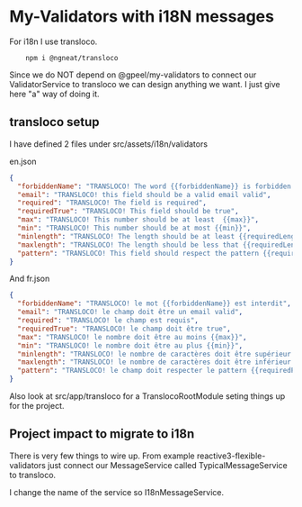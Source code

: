 # My-Validators with i18N messages

For i18n I use transloco.

        npm i @ngneat/transloco

Since we do NOT depend on @gpeel/my-validators to connect our ValidatorService to transloco we can design anything we
want. I just give here "a" way of doing it.

## transloco setup

I have defined 2 files under src/assets/i18n/validators

en.json

````json
{
  "forbiddenName": "TRANSLOCO! The word {{forbiddenName}} is forbidden !",
  "email": "TRANSLOCO! this field should be a valid email valid",
  "required": "TRANSLOCO! The field is required",
  "requiredTrue": "TRANSLOCO! This field should be true",
  "max": "TRANSLOCO! This number should be at least  {{max}}",
  "min": "TRANSLOCO! This number should be at most {{min}}",
  "minlength": "TRANSLOCO! The length should be at least {{requiredLength}}",
  "maxlength": "TRANSLOCO! The length should be less that {{requiredLength}}",
  "pattern": "TRANSLOCO! This field should respect the pattern {{requiredPattern}}"
}

````

And fr.json

````json
{
  "forbiddenName": "TRANSLOCO! le mot {{forbiddenName}} est interdit",
  "email": "TRANSLOCO! le champ doit être un email valid",
  "required": "TRANSLOCO! le champ est requis",
  "requiredTrue": "TRANSLOCO! le champ doit être true",
  "max": "TRANSLOCO! le nombre doit être au moins {{max}}",
  "min": "TRANSLOCO! le nombre doit être au plus {{min}}",
  "minlength": "TRANSLOCO! le nombre de caractères doit être supérieur à {{requiredLength}}",
  "maxlength": "TRANSLOCO! le nombre de caractères doit être inférieur à  {{requiredLength}}",
  "pattern": "TRANSLOCO! le champ doit respecter le pattern {{requiredPattern}}"
}


````

Also look at src/app/transloco for a TranslocoRootModule seting things up for the project.

## Project impact to migrate to i18n

There is very few things to wire up. From example reactive3-flexible-validators just connect our MessageService called
TypicalMessageService to transloco.

I change the name of the service so I18nMessageService.
